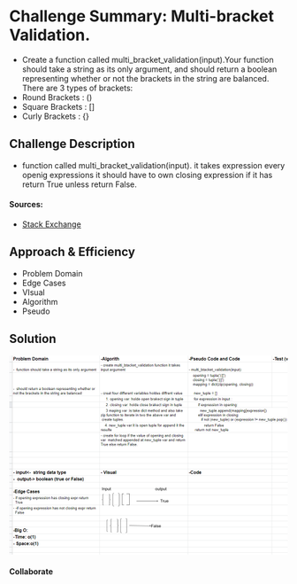 # Challenge Summary: Multi-bracket Validation.
- Create a function called multi_bracket_validation(input).Your function should take a string as its only argument, and should return a boolean representing whether or not the brackets in the string are balanced. There are 3 types of brackets:
- Round Brackets : ()
- Square Brackets : []
- Curly Brackets : {}


## Challenge Description 
- function called multi_bracket_validation(input).
it takes expression every openig expressions it should have to own closing expression if it has return True unless return False.

#### Sources:
- [Stack Exchange](https://codereview.stackexchange.com/questions/180567/checking-for-balanced-brackets-in-python)

## Approach & Efficiency
- Problem Domain
- Edge Cases
- VIsual
- Algorithm
- Pseudo


## Solution
![expression white board image](../assets/expression.png)
#### Collaborate 
